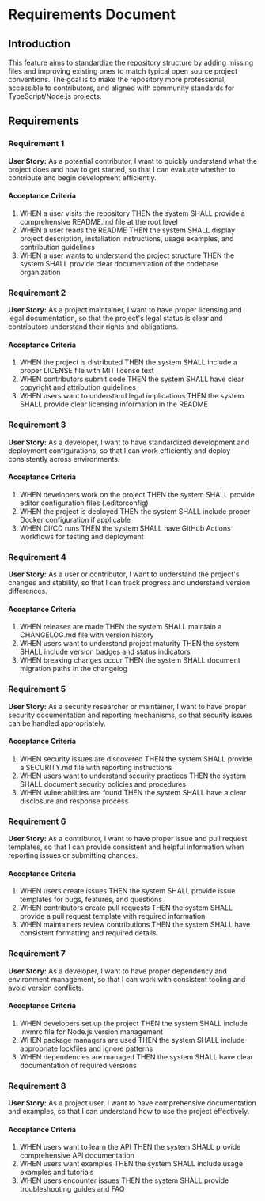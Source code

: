# Requirements Document

## Introduction

This feature aims to standardize the repository structure by adding missing files and improving existing ones to match typical open source project conventions. The goal is to make the repository more professional, accessible to contributors, and aligned with community standards for TypeScript/Node.js projects.

## Requirements

### Requirement 1

**User Story:** As a potential contributor, I want to quickly understand what the project does and how to get started, so that I can evaluate whether to contribute and begin development efficiently.

#### Acceptance Criteria

1. WHEN a user visits the repository THEN the system SHALL provide a comprehensive README.md file at the root level
2. WHEN a user reads the README THEN the system SHALL display project description, installation instructions, usage examples, and contribution guidelines
3. WHEN a user wants to understand the project structure THEN the system SHALL provide clear documentation of the codebase organization

### Requirement 2

**User Story:** As a project maintainer, I want to have proper licensing and legal documentation, so that the project's legal status is clear and contributors understand their rights and obligations.

#### Acceptance Criteria

1. WHEN the project is distributed THEN the system SHALL include a proper LICENSE file with MIT license text
2. WHEN contributors submit code THEN the system SHALL have clear copyright and attribution guidelines
3. WHEN users want to understand legal implications THEN the system SHALL provide clear licensing information in the README

### Requirement 3

**User Story:** As a developer, I want to have standardized development and deployment configurations, so that I can work efficiently and deploy consistently across environments.

#### Acceptance Criteria

1. WHEN developers work on the project THEN the system SHALL provide editor configuration files (.editorconfig)
2. WHEN the project is deployed THEN the system SHALL include proper Docker configuration if applicable
3. WHEN CI/CD runs THEN the system SHALL have GitHub Actions workflows for testing and deployment

### Requirement 4

**User Story:** As a user or contributor, I want to understand the project's changes and stability, so that I can track progress and understand version differences.

#### Acceptance Criteria

1. WHEN releases are made THEN the system SHALL maintain a CHANGELOG.md file with version history
2. WHEN users want to understand project maturity THEN the system SHALL include version badges and status indicators
3. WHEN breaking changes occur THEN the system SHALL document migration paths in the changelog

### Requirement 5

**User Story:** As a security researcher or maintainer, I want to have proper security documentation and reporting mechanisms, so that security issues can be handled appropriately.

#### Acceptance Criteria

1. WHEN security issues are discovered THEN the system SHALL provide a SECURITY.md file with reporting instructions
2. WHEN users want to understand security practices THEN the system SHALL document security policies and procedures
3. WHEN vulnerabilities are found THEN the system SHALL have a clear disclosure and response process

### Requirement 6

**User Story:** As a contributor, I want to have proper issue and pull request templates, so that I can provide consistent and helpful information when reporting issues or submitting changes.

#### Acceptance Criteria

1. WHEN users create issues THEN the system SHALL provide issue templates for bugs, features, and questions
2. WHEN contributors create pull requests THEN the system SHALL provide a pull request template with required information
3. WHEN maintainers review contributions THEN the system SHALL have consistent formatting and required details

### Requirement 7

**User Story:** As a developer, I want to have proper dependency and environment management, so that I can work with consistent tooling and avoid version conflicts.

#### Acceptance Criteria

1. WHEN developers set up the project THEN the system SHALL include .nvmrc file for Node.js version management
2. WHEN package managers are used THEN the system SHALL include appropriate lockfiles and ignore patterns
3. WHEN dependencies are managed THEN the system SHALL have clear documentation of required versions

### Requirement 8

**User Story:** As a project user, I want to have comprehensive documentation and examples, so that I can understand how to use the project effectively.

#### Acceptance Criteria

1. WHEN users want to learn the API THEN the system SHALL provide comprehensive API documentation
2. WHEN users want examples THEN the system SHALL include usage examples and tutorials
3. WHEN users encounter issues THEN the system SHALL provide troubleshooting guides and FAQ